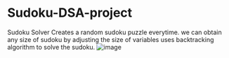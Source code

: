 # Sudoku-DSA-project
Sudoku Solver
Creates a random sudoku puzzle everytime. 
we can obtain any size of sudoku by adjusting the size of variables
uses backtracking algorithm to solve the sudoku.
![image](https://user-images.githubusercontent.com/51374677/177959247-9429e143-e7f4-4748-bdde-2630aca8a239.png)
